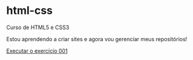 # html-css
 Curso de HTML5 e CSS3

 Estou aprendendo a criar sites e agora vou
 gerenciar meus repositórios!

 <a href="https://9rennesilva.github.io/html-css/exercicios/exe001/index.html"> Executar o exercício 001</a>
